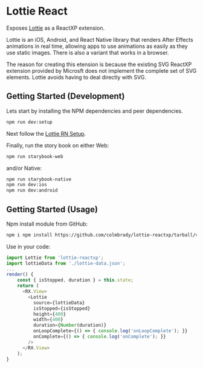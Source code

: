 # Lottie React

Exposes [Lottie](https://airbnb.design/lottie/) as a
ReactXP extension.

Lottie is an iOS, Android, and React Native library that renders After Effects
animations in real time, allowing apps to use animations as easily as they use
static images. There is also a variant that works in a browser.

The reason for creating this etension is because the existing SVG ReactXP extension
provided by Microsft does not implement the complete set of SVG elements. Lottie avoids having to deal directly with SVG.

## Getting Started (Development)

Lets start by installing the NPM dependencies and peer dependencies.

```sh
npm run dev:setup 
```

Next follow the
[Lottie RN Setup](http://airbnb.io/lottie/react-native/react-native.html).

Finally, run the story book on either Web:

```sh
npm run starybook-web
```

and/or Native:

```sh
npm run starybook-native
npm run dev:ios
npm run dev:android
```

## Getting Started (Usage)

Npm install module from GitHub:

```sh
npm i npm install https://github.com/colmbrady/lottie-reactxp/tarball/v1.0.0 --save
```

Use in your code:

```javascript
import Lottie from 'lottie-reactxp';
import lottieData from './lottie-data.json';
...
render() {
    const { isStopped, duration } = this.state;
    return (
      <RX.View>
        <Lottie
          source={lottieData}
          isStopped={isStopped}
          height={400}
          width={400}
          duration={Number(duration)}
          onLoopComplete={() => { console.log('onLoopComplete'); }}
          onComplete={() => { console.log('onComplete'); }}
        />
      </RX.View>
    );
}
```